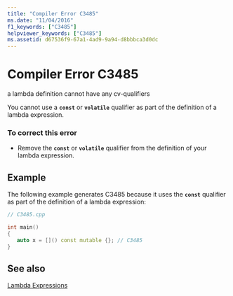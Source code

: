 ```yaml
---
title: "Compiler Error C3485"
ms.date: "11/04/2016"
f1_keywords: ["C3485"]
helpviewer_keywords: ["C3485"]
ms.assetid: d67536f9-67a1-4ad9-9a94-d8bbbca3d0dc
---
```

# Compiler Error C3485

a lambda definition cannot have any cv-qualifiers

You cannot use a **`const`** or **`volatile`** qualifier as part of the definition of a lambda expression.

### To correct this error

- Remove the **`const`** or **`volatile`** qualifier from the definition of your lambda expression.

## Example

The following example generates C3485 because it uses the **`const`** qualifier as part of the definition of a lambda expression:

```cpp
// C3485.cpp

int main()
{
   auto x = []() const mutable {}; // C3485
}
```

## See also

[Lambda Expressions](../../cpp/lambda-expressions-in-cpp.md)
